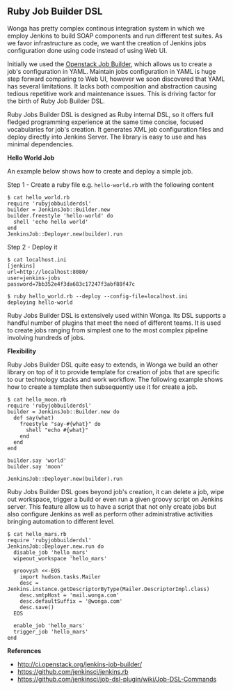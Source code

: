 ## Ruby Job Builder DSL

Wonga has pretty complex continous integration system in which we employ Jenkins to build SOAP components and run different test suites. As we favor infrastructure as code, we want the creation of Jenkins jobs configuration done using code instead of using Web UI.

Initially we used the [Openstack Job Builder](http://ci.openstack.org/jenkins-job-builder/), which allows us to create a job's configuration in YAML. Maintain jobs configuration in YAML is huge step forward comparing to Web UI, however we soon discovered that YAML has several limitations. It lacks both composition and abstraction causing tedious repetitive work and maintenance issues. This is driving factor for the birth of Ruby Job Builder DSL.

Ruby Jobs Builder DSL is designed as Ruby internal DSL, so it offers full fledged programming experience at the same time concise, focused vocabularies for job's creation. It generates XML job configuration files and deploy directly into Jenkins Server. The library is easy to use and has minimal dependencies. 

**Hello World Job**

An example below shows how to create and deploy a simple job.

Step 1 - Create a ruby file e.g. `hello-world.rb` with the following content

    $ cat hello_world.rb
    require 'rubyjobbuilderdsl'
    builder = JenkinsJob::Builder.new
    builder.freestyle 'hello-world' do
      shell 'echo hello world'
    end
    JenkinsJob::Deployer.new(builder).run

Step 2 - Deploy it

    $ cat localhost.ini
    [jenkins]
    url=http://localhost:8080/
    user=jenkins-jobs
    password=7bb352e4f3da683c17247f3abf88f47c

    $ ruby hello_world.rb --deploy --config-file=localhost.ini
    deploying hello-world

Ruby Jobs Builder DSL is extensively used within Wonga. Its DSL supports a handful number of plugins that meet the need of different teams. It is used to create jobs ranging from simplest one to the most complex pipeline involving hundreds of jobs.

**Flexibility**

Ruby Jobs Builder DSL quite easy to extends, in Wonga we build an other library on top of it to provide template for creation of jobs that are specific to our technology stacks and work workflow. The following example shows how to create a template then subsequently use it for create a job.

    $ cat hello_moon.rb
    require 'rubyjobbuilderdsl'
    builder = JenkinsJob::Builder.new do
      def say(what)
        freestyle "say-#{what}" do
          shell "echo #{what}"
        end
      end
    end

    builder.say 'world'
    builder.say 'moon'
    
    JenkinsJob::Deployer.new(builder).run

Ruby Jobs Builder DSL goes beyond job's creation, it can delete a job, wipe out workspace, trigger a build or even run a given groovy script on Jenkins server. This feature allow us to have a script that not only create jobs but also configure Jenkins as well as perform other administrative activities bringing automation to different level.

    $ cat hello_mars.rb
    require 'rubyjobbuilderdsl'
    JenkinsJob::Deployer.new.run do
      disable_job 'hello_mars'
      wipeout_workspace 'hello_mars'

      groovysh <<-EOS
        import hudson.tasks.Mailer
        desc = Jenkins.instance.getDescriptorByType(Mailer.DescriptorImpl.class)
        desc.smtpHost = 'mail.wonga.com'
        desc.defaultSuffix = '@wonga.com'
        desc.save()
      EOS

      enable_job 'hello_mars'
      trigger_job 'hello_mars'
    end


**References**

* http://ci.openstack.org/jenkins-job-builder/
* https://github.com/jenkinsci/jenkins.rb
* https://github.com/jenkinsci/job-dsl-plugin/wiki/Job-DSL-Commands
